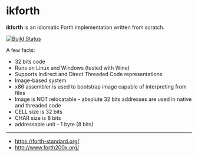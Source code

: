 # ikforth

**ikforth** is an idiomatic Forth implementation written from scratch.

[![Build Status](https://travis-ci.org/ikysil/ikforth.svg?branch=master)](https://travis-ci.org/ikysil/ikforth)

A few facts:
* 32 bits code
* Runs on Linux and Windows (tested with Wine)
* Supports Indirect and Direct Threaded Code representations
* Image-based system
* x86 assembler is used to bootstrap image capable of interpreting from files
* Image is NOT relocatable - absolute 32 bits addresses are used in native and threaded code
* CELL size is 32 bits
* CHAR size is 8 bits
* addressable unit - 1 byte (8 bits)

----

* https://forth-standard.org/
* http://www.forth200x.org/

